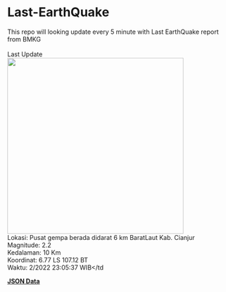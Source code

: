 # Last-EarthQuake
This repo will looking update every 5 minute with Last EarthQuake report from BMKG
<br>
<br>
Last Update
<br>
<img src="https://ews.bmkg.go.id/TEWS/data/20221216230537.mmi.jpg" width="400"/>
<br>
Lokasi: Pusat gempa berada didarat 6 km BaratLaut Kab. Cianjur <br>
Magnitude: 2.2 <br>
Kedalaman: 10 Km <br>
Koordinat: 6.77 LS 107.12 BT <br>
Waktu: 2/2022 23:05:37 WIB</td <br>

<a href="./data/data.json">**JSON Data**</a>
